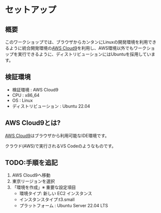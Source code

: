 # セットアップ

## 概要

このワークショップでは、ブラウザからカンタンにLinuxの開発環境を利用できるように統合開発環境の[AWS Cloud9](https://aws.amazon.com/cloud9/)を利用し、AWS環境以外でもワークショップを実行できるように、ディストリビューションにはUbuntuを採用しています。

## 検証環境

- 検証環境 : AWS Cloud9
- CPU : x86_64
- OS : Linux
- ディストリビューション : Ubuntu 22.04

## AWS Cloud9とは?

[AWS Cloud9](https://aws.amazon.com/cloud9/)はブラウザから利用可能なIDE環境です。

クラウド(AWS)で実行されるVS Codeのようなものです。

## TODO:手順を追記

1. AWS Cloud9へ移動
1. 東京リージョンを選択
1. 「環境を作成」※ 重要な設定項目
    - 環境タイプ: 新しい EC2 インスタンス
    - インスタンスタイプ:t3.small
    - プラットフォーム : Ubuntu Server 22.04 LTS
